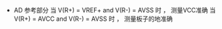* AD 参考部分
当 V(R+) = VREF+ and V(R-) = AVSS 时 ， 测量VCC准确
当 V(R+) = AVCC and V(R-) = AVSS  时 ， 测量板子的地准确

